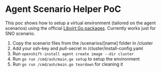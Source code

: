 # Agent Scenario Helper PoC

This poc shows how to setup a virtual environment (tailored on the agent scenarios) using the
official [Libvirt Go packages](https://libvirt.org/go/libvirt). Currently works just for SNO
scenario.

1. Copy the scenario files from the /scenarios/[name] folder in /cluster
2. Add your ssh-key and pull-secret in /cluster/install-config.yaml
3. Run `openshift-install agent create image --dir cluster`
4. Run `go run /cmd/ash/main.go setup` to setup the environment
5. Run `go run /cmd/ash/main.go teardown` for cleaning it 